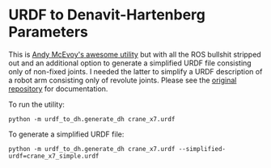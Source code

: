 # URDF to Denavit-Hartenberg Parameters

This is [Andy McEvoy's awesome utility](https://github.com/mcevoyandy/urdf_to_dh) but with all the ROS bullshit stripped out and an additional option to generate a simplified URDF file consisting only of non-fixed joints. I needed the latter to simplify a URDF description of a robot arm consisting only of revolute joints.
Please see the [original repository](https://github.com/mcevoyandy/urdf_to_dh) for documentation.

To run the utility:

```
python -m urdf_to_dh.generate_dh crane_x7.urdf
```

To generate a simplified URDF file:

```
python -m urdf_to_dh.generate_dh crane_x7.urdf --simplified-urdf=crane_x7_simple.urdf
```
